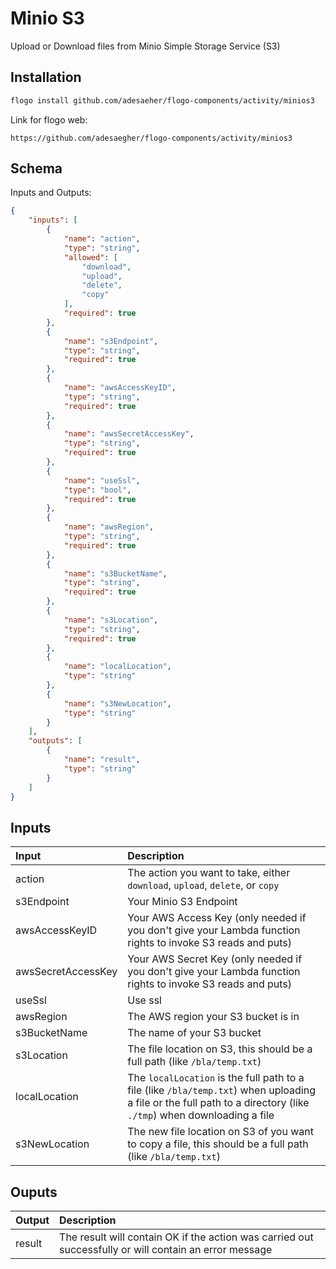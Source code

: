 # Minio S3

Upload or Download files from Minio Simple Storage Service (S3)


## Installation

```bash
flogo install github.com/adesaeher/flogo-components/activity/minios3
```
Link for flogo web:
```
https://github.com/adesaegher/flogo-components/activity/minios3
```

## Schema
Inputs and Outputs:

```json
{
    "inputs": [
        {
            "name": "action",
            "type": "string",
            "allowed": [
                "download",
                "upload",
                "delete",
                "copy"
            ],
            "required": true
        },
        {
            "name": "s3Endpoint",
            "type": "string",
            "required": true
        },
        {
            "name": "awsAccessKeyID",
            "type": "string",
            "required": true
        },
        {
            "name": "awsSecretAccessKey",
            "type": "string",
            "required": true
        },
        {
            "name": "useSsl",
            "type": "bool",
            "required": true
        },
        {
            "name": "awsRegion",
            "type": "string",
            "required": true
        },
        {
            "name": "s3BucketName",
            "type": "string",
            "required": true
        },
        {
            "name": "s3Location",
            "type": "string",
            "required": true
        },
        {
            "name": "localLocation",
            "type": "string"
        },
        {
            "name": "s3NewLocation",
            "type": "string"
        }
    ],
    "outputs": [
        {
            "name": "result",
            "type": "string"
        }
    ]
}
```
## Inputs
| Input              | Description    |
|:-------------------|:---------------|
| action             | The action you want to take, either `download`, `upload`, `delete`, or `copy` |
| s3Endpoint         | Your Minio S3 Endpoint |
| awsAccessKeyID     | Your AWS Access Key (only needed if you don't give your Lambda function rights to invoke S3 reads and puts) |
| awsSecretAccessKey | Your AWS Secret Key (only needed if you don't give your Lambda function rights to invoke S3 reads and puts) |
| useSsl             | Use ssl |
| awsRegion          | The AWS region your S3 bucket is in |
| s3BucketName       | The name of your S3 bucket |
| s3Location         | The file location on S3, this should be a full path (like `/bla/temp.txt`) |
| localLocation      | The `localLocation` is the full path to a file (like `/bla/temp.txt`) when uploading a file or the full path to a directory (like `./tmp`) when downloading a file |
| s3NewLocation      | The new file location on S3 of you want to copy a file, this should be a full path (like `/bla/temp.txt`) |

## Ouputs
| Output    | Description    |
|:----------|:---------------|
| result    | The result will contain OK if the action was carried out successfully or will contain an error message |
